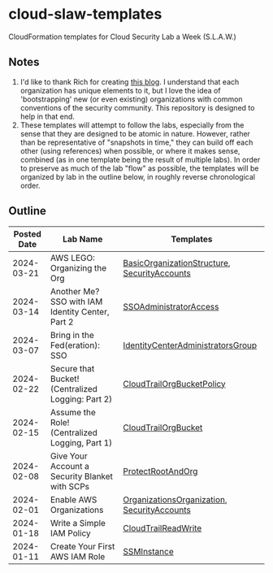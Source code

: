 # cloud-slaw-templates

CloudFormation templates for Cloud Security Lab a Week (S.L.A.W.)

## Notes

1. I'd like to thank Rich for creating [this blog](https://slaw.securosis.com/). I understand that each organization
   has unique elements to it, but I love the idea of 'bootstrapping' new (or even existing)
   organizations with common conventions of the security community. This repository is
   designed to help in that end.
2. These templates will attempt to follow the labs, especially from the sense that they
   are designed to be atomic in nature. However, rather than be representative of
   "snapshots in time," they can build off each other (using references) when possible, or
   where it makes sense, combined (as in one template being the result of multiple labs).
   In order to preserve as much of the lab "flow" as possible, the templates will be
   organized by lab in the outline below, in roughly reverse chronological order.

## Outline

| Posted Date | Lab Name                                          | Templates                                                                                                                                |
| ----------- | ------------------------------------------------- | ---------------------------------------------------------------------------------------------------------------------------------------- |
| 2024-03-21  | AWS LEGO: Organizing the Org                      | [BasicOrganizationStructure](./templates/BasicOrganizationStructure.template), [SecurityAccounts](./templates/SecurityAccounts.template) |
| 2024-03-14  | Another Me? SSO with IAM Identity Center, Part 2  | [SSOAdministratorAccess](./templates/SSOAdministratorAccess.template)                                                                    |
| 2024-03-07  | Bring in the Fed(eration): SSO                    | [IdentityCenterAdministratorsGroup](./templates/IdentityCenterAdministratorsGroup.template)                                              |
| 2024-02-22  | Secure that Bucket! (Centralized Logging: Part 2) | [CloudTrailOrgBucketPolicy](./templates/CloudTrailOrgBucketPolicy.template)                                                              |
| 2024-02-15  | Assume the Role! (Centralized Logging, Part 1)    | [CloudTrailOrgBucket](./templates/CloudTrailOrgBucket.template)                                                                          |
| 2024-02-08  | Give Your Account a Security Blanket with SCPs    | [ProtectRootAndOrg](./templates/ProtectRootAndOrg.template)                                                                              |
| 2024-02-01  | Enable AWS Organizations                          | [OrganizationsOrganization](./templates/OrganizationsOrganization.template), [SecurityAccounts](./templates/SecurityAccounts.template)   |
| 2024-01-18  | Write a Simple IAM Policy                         | [CloudTrailReadWrite](./templates/CloudTrailReadWrite.template)                                                                          |
| 2024-01-11  | Create Your First AWS IAM Role                    | [SSMInstance](./templates/SSMInstance.template)                                                                                          |
